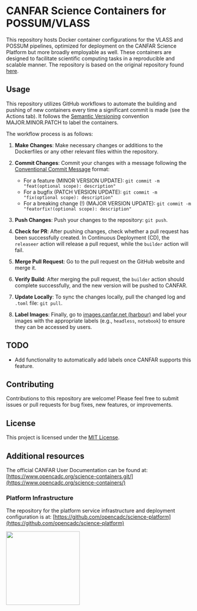 # CANFAR Science Containers for POSSUM/VLASS

This repository hosts Docker container configurations for the VLASS and POSSUM pipelines, optimized for deployment on the CANFAR Science Platform but more broadly employable as well. These containers are designed to facilitate scientific computing tasks in a reproducible and scalable manner. The repository is based on the original repository found [here](https://github.com/opencadc/science-containers/).

## Usage

This repository utilizes GitHub workflows to automate the building and pushing of new containers every time a significant commit is made (see the Actions tab). It follows the [Semantic Versioning](https://semver.org/) convention MAJOR.MINOR.PATCH to label the containers.

The workflow process is as follows:

1. **Make Changes**: Make necessary changes or additions to the Dockerfiles or any other relevant files within the repository.

2. **Commit Changes**: Commit your changes with a message following the [Conventional Commit Message](https://www.conventionalcommits.org/en/v1.0.0/) format:
   - For a feature (MINOR VERSION UPDATE): `git commit -m "feat(optional scope): description"`
   - For a bugfix (PATCH VERSION UPDATE): `git commit -m "fix(optional scope): description"`
   - For a breaking change (!) (MAJOR VERSION UPDATE): `git commit -m "featorfix!(optional scope): description"`

3. **Push Changes**: Push your changes to the repository: `git push`.

4. **Check for PR**: After pushing changes, check whether a pull request has been successfully created. In Continuous Deployment (CD), the `releaseer` action will release a pull request, while the `builder` action will fail.

5. **Merge Pull Request**: Go to the pull request on the GitHub website and merge it.

6. **Verify Build**: After merging the pull request, the `builder` action should complete successfully, and the new version will be pushed to CANFAR.

7. **Update Locally**: To sync the changes locally, pull the changed log and `.toml` file: `git pull`.

8. **Label Images**: Finally, go to [images.canfar.net (harbour)](https://images.canfar.net) and label your images with the appropriate labels (e.g., `headless`, `notebook`) to ensure they can be accessed by users.

## TODO

- Add functionality to automatically add labels once CANFAR supports this feature.

## Contributing

Contributions to this repository are welcome! Please feel free to submit issues or pull requests for bug fixes, new features, or improvements.

## License

This project is licensed under the [MIT License](LICENSE).





## Additional resources

The official CANFAR User Documentation can be found at: [https://www.opencadc.org/science-containers.git/](https://www.opencadc.org/science-containers/)

### Platform Infrastructure
The repository for the platform service infrastructure and deployment configuration is at:  [https://github.com/opencadc/science-platform](https://github.com/opencadc/science-platform)

[<img src="canfar-logo.png" height="200" />](https://www.opencadc.org/science-containers/)
